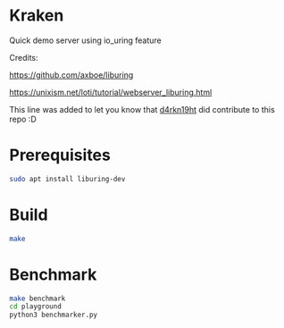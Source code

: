 # Kraken

Quick demo server using io_uring feature

Credits:

https://github.com/axboe/liburing

https://unixism.net/loti/tutorial/webserver_liburing.html

This line was added to let you know that [d4rkn19ht](https://github.com/sinkthemall) did contribute to this repo :D

# Prerequisites

```bash
sudo apt install liburing-dev
```

# Build

```bash
make
```

# Benchmark

```bash
make benchmark
cd playground
python3 benchmarker.py
```
